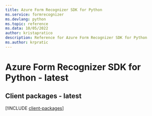 ```yaml
---
title: Azure Form Recognizer SDK for Python
ms.service: formrecognizer
ms.devlang: python
ms.topic: reference
ms.data: 10/05/2022
author: kristapratico
description: Reference for Azure Form Recognizer SDK for Python
ms.author: krpratic
---
```

# Azure Form Recognizer SDK for Python - latest

## Client packages - latest
[!INCLUDE [client-packages](form-recognizer-client-index.md)]